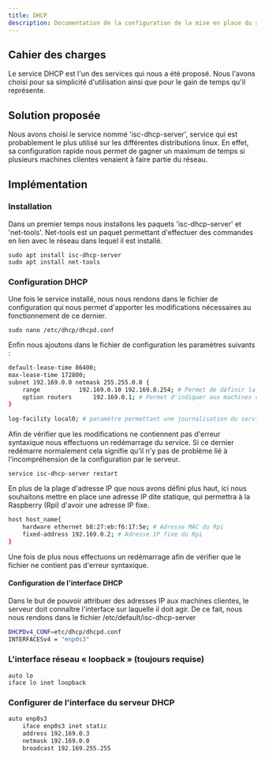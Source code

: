 ```yaml
---
title: DHCP
description: Documentation de la configuration de la mise en place du serveur DHCP
---
```

 
## Cahier des charges
 
Le service DHCP est l'un des services qui nous a été proposé.
Nous l'avons choisi pour sa simplicité d'utilisation ainsi que pour le gain de temps qu'il représente.
 
## Solution proposée
 
Nous avons choisi le service nommé  'isc-dhcp-server', service qui est probablement le plus utilisé sur les différentes distributions linux.
En effet, sa configuration rapide nous permet de gagner un maximum de temps si plusieurs machines clientes venaient à faire partie du réseau.
 
## Implémentation
 
### Installation
 
Dans un premier temps nous installons les paquets 'isc-dhcp-server' et 'net-tools'.
Net-tools est un paquet permettant d'effectuer des commandes en lien avec le réseau dans lequel il est installé.
 
```
sudo apt install isc-dhcp-server
sudo apt install net-tools
```
 
### Configuration DHCP
 
Une fois le service installé, nous nous rendons dans le fichier de configuration qui nous permet d'apporter les
modifications nécessaires au fonctionnement de ce dernier.
 
```
sudo nano /etc/dhcp/dhcpd.conf
```
Enfin nous ajoutons dans le fichier de configuration les paramètres suivants :
 
```bash title="/etc/dhcp/dhcpd.conf" linenums="1"
default-lease-time 86400;
max-lease-time 172800;
subnet 192.169.0.0 netmask 255.255.0.0 {
    range           192.169.0.10 192.169.0.254; # Permet de définir la plage d'adresse.
    option routers      192.169.0.1; # Permet d'indiquer aux machines clientes l'IP du routeur.
}
 
log-facility local0; # paramètre permettant une journalisation du service DHCP
```
 
Afin de vérifier que les modifications ne contiennent pas d'erreur syntaxique nous effectuons un redémarrage du service. Si ce dernier redémarre normalement cela signifie qu'il n'y pas de problème lié à l'incompréhension de la configuration par le serveur.
 
```
service isc-dhcp-server restart
```
 
En plus de la plage d'adresse IP que nous avons défini plus haut, ici nous souhaitons mettre en place une adresse IP dite statique, qui permettra à la Raspberry (Rpi) d'avoir une adresse IP fixe.
 
 
```bash title="/etc/dhcp/dhcpd.conf" linenums="1"
host host_name{
    hardware ethernet b8:27:eb:f6:17:5e; # Adresse MAC du Rpi
    fixed-address 192.169.0.2; # Adresse IP fixe du Rpi
}
```
 
Une fois de plus nous effectuons un redémarrage afin de vérifier que le fichier ne contient pas d'erreur syntaxique.
 
#### Configuration de l'interface DHCP
 
Dans le but de pouvoir attribuer des adresses IP aux machines clientes, le serveur doit connaître l'interface sur laquelle il doit agir.
De ce fait, nous nous rendons dans le fichier /etc/default/isc-dhcp-server
 
```bash title="/etc/default/isc-dhcp-server" linenums="1"
DHCPDv4_CONF=etc/dhcp/dhcpd.conf
INTERFACESv4 = "enp0s3"
```
 
### L'interface réseau « loopback » (toujours requise)
 
```
auto lo
iface lo inet loopback
```
 
### Configurer de l'interface du serveur DHCP
 
```bash title="/etc/network/interfaces" linenums="1"
auto enp0s3
    iface enp0s3 inet static
    address 192.169.0.3
    netmask 192.169.0.0
    broadcast 192.169.255.255
```
 
 


